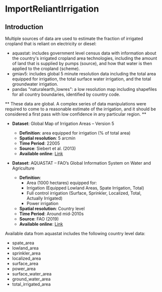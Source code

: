 # ImportReliantIrrigation

## Introduction

Multiple sources of data are used to estimate the fraction of irrigated cropland that is reliant on electricity or diesel:
 - aquastat: includes government level census data with information about the country's irrigated cropland area technologies, including the amount of land that is supplied by pumps (source), and how that water is then applied to the cropland (scheme).
 - gmiav5: includes global 5 minute resolution data including the total area equipped for irrigation, the total surface water irrigation, and the total groundwater irrigation.  
 - pandas "naturalearth_lowres": a low resolution map including shapefiles for all country boundaries, identified by country code.

** These data are global. A complex series of data manipulations were required to come to a reasonable estimate of the irrigation, and it should be considered a first pass with low confidence in any particular region. **

- **Dataset**: Global Map of Irrigation Areas – Version 5
  - **Definition**: area equipped for irrigation (% of total area)
  - **Spatial resolution**: 5 arcmin
  - **Time Period**: 22005
  - **Source**: Siebert et al. (2013)
  - **Available online**: [Link](https://data.apps.fao.org/map/catalog/srv/api/records/f79213a0-88fd-11da-a88f-000d939bc5d8)

- **Dataset**: AQUASTAT – FAO’s Global Information System on Water and Agriculture
  - **Definition**: 
    - Area (1000 hectares) equipped for:
    - Irrigation (Equipped Lowland Areas, Spate Irrigation, Total)
    - Full control irrigation (Surface, Sprinkler, Localized, Total, Actually Irrigated)
    - Power irrigation
  - **Spatial resolution**: Country level
  - **Time Period**: Around mid-2010s
  - **Source**: FAO (2019)
  - **Available online**: [Link](http://fao.org/aquastat/statistics/query/index.html?lang=en)

Available data from aquastat includes the following country level data:
 - spate_area
 - lowland_area
 - sprinkler_area
 - localized_area
 - surface_area
 - power_area
 - surface_water_area
 - ground_water_area
 - total_irrigated_area
